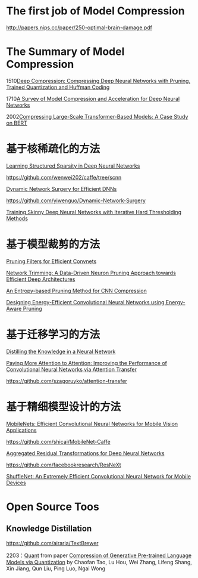# The first job of Model Compression

http://papers.nips.cc/paper/250-optimal-brain-damage.pdf

# The Summary of Model Compression

1510[Deep Compression: Compressing Deep Neural Networks with Pruning, Trained Quantization and Huffman Coding](https://arxiv.org/abs/1510.00149.pdf)

1710[A Survey of Model Compression and Acceleration for Deep Neural Networks](https://arxiv.org/abs/1710.09282.pdf)

2002[Compressing Large-Scale Transformer-Based Models: A Case Study on BERT](https://arxiv.org/abs/2002.11985.pdf)

# 基于核稀疏化的方法

[Learning Structured Sparsity in Deep Neural Networks](http://papers.nips.cc/paper/6504-learning-structured-sparsity-in-deep-neural-networks.pdf)

https://github.com/wenwei202/caffe/tree/scnn

[Dynamic Network Surgery for Efficient DNNs](http://arxiv.org/abs/1608.04493.pdf)

https://github.com/yiwenguo/Dynamic-Network-Surgery

[Training Skinny Deep Neural Networks with Iterative Hard Thresholding Methods](https://arxiv.org/abs/1607.05423.pdf)

# 基于模型裁剪的方法

[Pruning Filters for Efficient Convnets](https://arxiv.org/pdf/1608.08710.pdf)

[Network Trimming: A Data-Driven Neuron Pruning Approach towards Efficient Deep Architectures](https://arxiv.org/abs/1607.03250.pdf)

[An Entropy-based Pruning Method for CNN Compression](https://arxiv.org/pdf/1706.05791.pdf)

[Designing Energy-Efficient Convolutional Neural Networks using Energy-Aware Pruning](https://arxiv.org/pdf/1611.05128.pdf)

# 基于迁移学习的方法

[Distilling the Knowledge in a Neural Network](https://arxiv.org/pdf/1503.02531.pdf)

[Paying More Attention to Attention: Improving the Performance of Convolutional Neural Networks via Attention Transfer](https://arxiv.org/abs/1612.03928.pdf)

https://github.com/szagoruyko/attention-transfer

# 基于精细模型设计的方法

[MobileNets: Efficient Convolutional Neural Networks for Mobile Vision Applications](https://arxiv.org/abs/1704.04861.pdf)

https://github.com/shicai/MobileNet-Caffe

[Aggregated Residual Transformations for Deep Neural Networks](https://arxiv.org/pdf/1611.05431.pdf)

https://github.com/facebookresearch/ResNeXt

[ShuffleNet: An Extremely Efficient Convolutional Neural Network for Mobile Devices](https://arxiv.org/abs/1707.01083?context=cs.CV)

# Open Source Toos
## Knowledge Distillation
https://github.com/airaria/TextBrewer



2203：[Quant](https://www.bilibili.com/video/BV1ir4y1372N) from paper [Compression of Generative Pre-trained Language Models via Quantization](https://arxiv.org/pdf/2203.10705) by Chaofan Tao, Lu Hou, Wei Zhang, Lifeng Shang, Xin Jiang, Qun Liu, Ping Luo, Ngai Wong  




